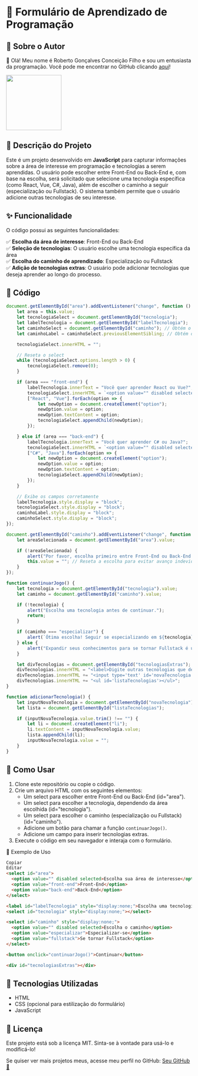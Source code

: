# 📌 Formulário de Aprendizado de Programação

## 🧑 Sobre o Autor

👋 Olá! Meu nome é Roberto Gonçalves Conceição Filho e sou um entusiasta da programação. Você pode me encontrar no GitHub clicando [aqui](https://github.com/Betinho1990)!

<img src = "https://avatars.githubusercontent.com/u/194714356?v=4" width="150" height="150">

## 🚀 Descrição do Projeto

Este é um projeto desenvolvido em **JavaScript** para capturar informações sobre a área de interesse em programação e tecnologias a serem aprendidas. O usuário pode escolher entre Front-End ou Back-End e, com base na escolha, será solicitado que selecione uma tecnologia específica (como React, Vue, C#, Java), além de escolher o caminho a seguir (especialização ou Fullstack). O sistema também permite que o usuário adicione outras tecnologias de seu interesse.

## ✨ Funcionalidade

O código possui as seguintes funcionalidades:

✅ **Escolha da área de interesse**: Front-End ou Back-End  
✅ **Seleção de tecnologias**: O usuário escolhe uma tecnologia específica da área  
✅ **Escolha do caminho de aprendizado**: Especialização ou Fullstack  
✅ **Adição de tecnologias extras**: O usuário pode adicionar tecnologias que deseja aprender ao longo do processo.

## 📝 Código

```javascript
document.getElementById("area").addEventListener("change", function () {
    let area = this.value;
    let tecnologiaSelect = document.getElementById("tecnologia");
    let labelTecnologia = document.getElementById("labelTecnologia");
    let caminhoSelect = document.getElementById("caminho"); // Obtém o select de especialização
    let caminhoLabel = caminhoSelect.previousElementSibling; // Obtém o label acima dele

    tecnologiaSelect.innerHTML = "";

    // Reseta o select
    while (tecnologiaSelect.options.length > 0) {
        tecnologiaSelect.remove(0);
    }

    if (area === "front-end") {
        labelTecnologia.innerText = "Você quer aprender React ou Vue?";
        tecnologiaSelect.innerHTML = `<option value="" disabled selected>Selecione uma opção</option>`;
        ["React", "Vue"].forEach(option => {
            let newOption = document.createElement("option");
            newOption.value = option;
            newOption.textContent = option;
            tecnologiaSelect.appendChild(newOption);
        });

    } else if (area === "back-end") {
        labelTecnologia.innerText = "Você quer aprender C# ou Java?";
        tecnologiaSelect.innerHTML = `<option value="" disabled selected>Selecione uma opção</option>`;
        ["C#", "Java"].forEach(option => {
            let newOption = document.createElement("option");
            newOption.value = option;
            newOption.textContent = option;
            tecnologiaSelect.appendChild(newOption);
        });
    }

    // Exibe os campos corretamente
    labelTecnologia.style.display = "block";
    tecnologiaSelect.style.display = "block";
    caminhoLabel.style.display = "block";
    caminhoSelect.style.display = "block";
});

document.getElementById("caminho").addEventListener("change", function () {
    let areaSelecionada = document.getElementById("area").value;

    if (!areaSelecionada) {
        alert("Por favor, escolha primeiro entre Front-End ou Back-End antes de continuar.");
        this.value = ""; // Reseta a escolha para evitar avanço indevido
    }
});

function continuarJogo() {
    let tecnologia = document.getElementById("tecnologia").value;
    let caminho = document.getElementById("caminho").value;

    if (!tecnologia) {
        alert("Escolha uma tecnologia antes de continuar.");
        return;
    }

    if (caminho === "especializar") {
        alert(`Ótima escolha! Seguir se especializando em ${tecnologia} vai te tornar um expert.`);
    } else {
        alert("Expandir seus conhecimentos para se tornar Fullstack é um grande passo!");
    }

    let divTecnologias = document.getElementById("tecnologiasExtras");
    divTecnologias.innerHTML = "<label>Digite outras tecnologias que deseja aprender:</label>";
    divTecnologias.innerHTML += "<input type='text' id='novaTecnologia'><button onclick='adicionarTecnologia()'>Adicionar</button>";
    divTecnologias.innerHTML += "<ul id='listaTecnologias'></ul>";
}

function adicionarTecnologia() {
    let inputNovaTecnologia = document.getElementById("novaTecnologia");
    let lista = document.getElementById("listaTecnologias");

    if (inputNovaTecnologia.value.trim() !== "") {
        let li = document.createElement("li");
        li.textContent = inputNovaTecnologia.value;
        lista.appendChild(li);
        inputNovaTecnologia.value = "";
    }
}
```
## 📌 Como Usar

1. Clone este repositório ou copie o código.
2. Crie um arquivo HTML com os seguintes elementos:
   - Um select para escolher entre Front-End ou Back-End (id="area").
   - Um select para escolher a tecnologia, dependendo da área escolhida (id="tecnologia").
   - Um select para escolher o caminho (especialização ou Fullstack) (id="caminho").
   - Adicione um botão para chamar a função `continuarJogo()`.
   - Adicione um campo para inserir tecnologias extras.
3. Execute o código em seu navegador e interaja com o formulário.

🎨 Exemplo de Uso
```html
Copiar
Editar
<select id="area">
  <option value="" disabled selected>Escolha sua área de interesse</option>
  <option value="front-end">Front-End</option>
  <option value="back-end">Back-End</option>
</select>

<label id="labelTecnologia" style="display:none;">Escolha uma tecnologia</label>
<select id="tecnologia" style="display:none;"></select>

<select id="caminho" style="display:none;">
  <option value="" disabled selected>Escolha o caminho</option>
  <option value="especializar">Especializar-se</option>
  <option value="fullstack">Se tornar Fullstack</option>
</select>

<button onclick="continuarJogo()">Continuar</button>

<div id="tecnologiasExtras"></div>
```
## 🔗 Tecnologias Utilizadas

- HTML
- CSS (opcional para estilização do formulário)
- JavaScript

## 📜 Licença

Este projeto está sob a licença MIT. Sinta-se à vontade para usá-lo e modificá-lo!

Se quiser ver mais projetos meus, acesse meu perfil no GitHub: [Seu GitHub 🚀](https://github.com/Betinho1990)
